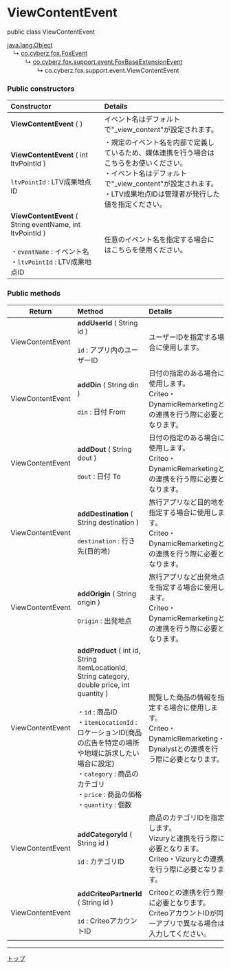 # ViewContentEvent

public class ViewContentEvent

[java.lang.Object](https://developer.android.com/reference/java/lang/Object.html)<br>
　↳&nbsp;[co.cyberz.fox.FoxEvent](https://github.com/cyber-z/public-fox-android-sdk/blob/master/4.x/lang/ja/doc/sdk_api/README.md#foxevent)<br>
　　　↳&nbsp;[co.cyberz.fox.support.event.FoxBaseExtensionEvent](./FoxBaseExtensionEvent.md)<br>
　　　　　↳&nbsp;co.cyberz.fox.support.event.ViewContentEvent

### Public constructors

|**Constructor**|**Details**|
|:---|:---|
|**ViewContentEvent** ( )|イベント名はデフォルトで"_view_content"が設定されます。|
|**ViewContentEvent** ( int ltvPointId ) <br><br> `ltvPointId` : LTV成果地点ID|・規定のイベント名を内部で定義しているため、媒体連携を行う場合はこちらをお使いください。<br>・イベント名はデフォルトで"_view_content"が設定されます。<br>・LTV成果地点IDは管理者が発行した値を指定ください。|
|**ViewContentEvent** ( String eventName, int ltvPointId ) <br><br> ・`eventName` : イベント名<br>・`ltvPointId` : LTV成果地点ID|任意のイベント名を指定する場合にはこちらを使用ください。|

### Public methods

|**Return**|**Method**|**Details**|
|:---:|:---|:---|
|ViewContentEvent|**addUserId** ( String id )<br><br>`id` : アプリ内のユーザーID|ユーザーIDを指定する場合に使用します。|
|ViewContentEvent|**addDin** ( String din )<br><br>`din` : 日付 From|日付の指定のある場合に使用します。<br>Criteo・DynamicRemarketingとの連携を行う際に必要となります。|
|ViewContentEvent|**addDout** ( String dout )<br><br>`dout` : 日付 To|日付の指定のある場合に使用します。<br>Criteo・DynamicRemarketingとの連携を行う際に必要となります。|
|ViewContentEvent|**addDestination** ( String destination )<br><br>`destination` : 行き先(目的地)|旅行アプリなど目的地を指定する場合に使用します。<br>Criteo・DynamicRemarketingとの連携を行う際に必要となります。|
|ViewContentEvent|**addOrigin** ( String origin )<br><br>`Origin` : 出発地点|旅行アプリなど出発地点を指定する場合に使用します。<br>Criteo・DynamicRemarketingとの連携を行う際に必要となります。|
|ViewContentEvent|**addProduct** ( int id, String itemLocationId, String category, double price, int quantity )<br><br>・`id` : 商品ID<br>・`itemLocationId` : ロケーションID(商品の広告を特定の場所や地域に訴求したい場合に設定)<br>・`category` : 商品のカテゴリ<br>・`price` : 商品の価格<br>・`quantity` : 個数|閲覧した商品の情報を指定する場合に使用します。<br>Criteo・DynamicRemarketing・Dynalystとの連携を行う際に必要となります。|
|ViewContentEvent|**addCategoryId** ( String id )<br><br>`id` : カテゴリID|商品のカテゴリIDを指定します。<br>Vizuryと連携を行う際に必要となります。<br>Criteo・Vizuryとの連携を行う際に必要となります。|
|ViewContentEvent|**addCriteoPartnerId** ( String id )<br><br>`id` : CriteoアカウントID|Criteoとの連携を行う際に必要となります。CriteoアカウントIDが同一アプリで異なる場合は入力してください。|


---
[トップ](../../README.md)
